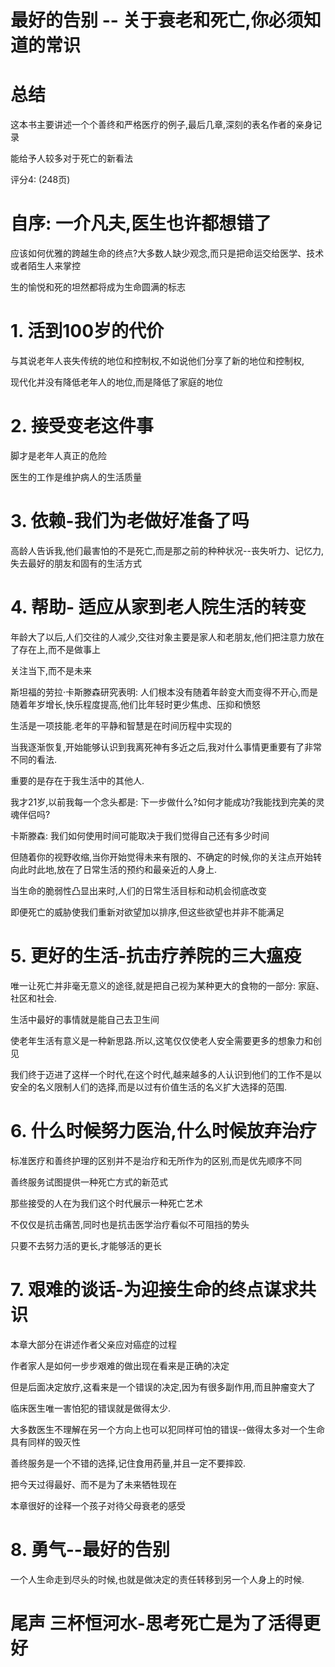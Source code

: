 # 最好的告别 -- 关于衰老和死亡,你必须知道的常识

# 总结

这本书主要讲述一个个善终和严格医疗的例子,最后几章,深刻的表名作者的亲身记录

能给予人较多对于死亡的新看法

评分4: (248页)

# 自序: 一介凡夫,医生也许都想错了

应该如何优雅的跨越生命的终点?大多数人缺少观念,而只是把命运交给医学、技术或者陌生人来掌控

生的愉悦和死的坦然都将成为生命圆满的标志

# 1. 活到100岁的代价

与其说老年人丧失传统的地位和控制权,不如说他们分享了新的地位和控制权,

现代化并没有降低老年人的地位,而是降低了家庭的地位

# 2. 接受变老这件事

脚才是老年人真正的危险

医生的工作是维护病人的生活质量

# 3. 依赖-我们为老做好准备了吗

高龄人告诉我,他们最害怕的不是死亡,而是那之前的种种状况--丧失听力、记忆力,失去最好的朋友和固有的生活方式

# 4. 帮助- 适应从家到老人院生活的转变

年龄大了以后,人们交往的人减少,交往对象主要是家人和老朋友,他们把注意力放在了存在上,而不是做事上

关注当下,而不是未来

斯坦福的劳拉·卡斯滕森研究表明: 人们根本没有随着年龄变大而变得不开心,而是随着年岁增长,快乐程度提高,他们比年轻时更少焦虑、压抑和愤怒

生活是一项技能.老年的平静和智慧是在时间历程中实现的

当我逐渐恢复,开始能够认识到我离死神有多近之后,我对什么事情更重要有了非常不同的看法.

重要的是存在于我生活中的其他人.

我才21岁,以前我每一个念头都是: 下一步做什么?如何才能成功?我能找到完美的灵魂伴侣吗?

卡斯滕森: 我们如何使用时间可能取决于我们觉得自己还有多少时间

但随着你的视野收缩,当你开始觉得未来有限的、不确定的时候,你的关注点开始转向此时此地,放在了日常生活的预约和最亲近的人身上.

当生命的脆弱性凸显出来时,人们的日常生活目标和动机会彻底改变

即便死亡的威胁使我们重新对欲望加以排序,但这些欲望也并非不能满足

# 5. 更好的生活-抗击疗养院的三大瘟疫

唯一让死亡并非毫无意义的途径,就是把自己视为某种更大的食物的一部分: 家庭、社区和社会.

生活中最好的事情就是能自己去卫生间

使老年生活有意义是一种新思路.所以,这笔仅仅使老人安全需要更多的想象力和创见

我们终于迈进了这样一个时代,在这个时代,越来越多的人认识到他们的工作不是以安全的名义限制人们的选择,而是以过有价值生活的名义扩大选择的范围.

# 6. 什么时候努力医治,什么时候放弃治疗

标准医疗和善终护理的区别并不是治疗和无所作为的区别,而是优先顺序不同

善终服务试图提供一种死亡方式的新范式

那些接受的人在为我们这个时代展示一种死亡艺术

不仅仅是抗击痛苦,同时也是抗击医学治疗看似不可阻挡的势头

只要不去努力活的更长,才能够活的更长

# 7. 艰难的谈话-为迎接生命的终点谋求共识

本章大部分在讲述作者父亲应对癌症的过程

作者家人是如何一步步艰难的做出现在看来是正确的决定

但是后面决定放疗,这看来是一个错误的决定,因为有很多副作用,而且肿瘤变大了

临床医生唯一害怕犯的错误就是做得太少.

大多数医生不理解在另一个方向上也可以犯同样可怕的错误--做得太多对一个生命具有同样的毁灭性

善终服务是一个不错的选择,记住食用药量,并且一定不要摔跤.

把今天过得最好、而不是为了未来牺牲现在

本章很好的诠释一个孩子对待父母衰老的感受

# 8. 勇气--最好的告别

一个人生命走到尽头的时候,也就是做决定的责任转移到另一个人身上的时候.

# 尾声 三杯恒河水-思考死亡是为了活得更好


